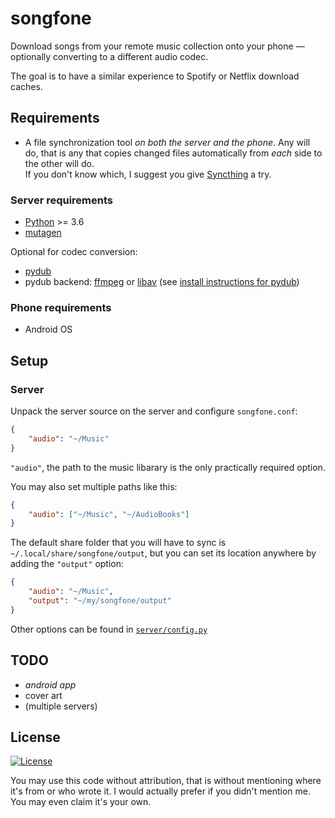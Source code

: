 
# songfone

Download songs from your remote music collection onto your phone — optionally converting
to a different audio codec.

The goal is to have a similar experience to Spotify or Netflix download caches.


## Requirements

* A file synchronization tool *on both the server and the phone*. Any will do, that is
any that copies changed files automatically from *each* side to the other will do.
<br>If you don't know which, I suggest you give [Syncthing](https://syncthing.net) a
try.

### Server requirements

* [Python](https://python.org) >= 3.6
* [mutagen](https://github.com/quodlibet/mutagen)

Optional for codec conversion:
* [pydub](https://github.com/jiaaro/pydub)
* pydub backend: [ffmpeg](https://ffmpeg.org) or [libav](https://libav.org)
    (see [install instructions for pydub](
        https://github.com/jiaaro/pydub#getting-ffmpeg-set-up))

### Phone requirements

* Android OS


## Setup

### Server

Unpack the server source on the server and configure `songfone.conf`:

```json
{
    "audio": "~/Music"
}
```

`"audio"`, the path to the music libarary is the only practically required option.

You may also set multiple paths like this:

```json
{
    "audio": ["~/Music", "~/AudioBooks"]
}
```

The default share folder that you will have to sync is `~/.local/share/songfone/output`,
but you can set its location anywhere by adding the `"output"` option:

```json
{
    "audio": "~/Music",
    "output": "~/my/songfone/output"
}
```

Other options can be found in [`server/config.py`](server/config.py)


## TODO

* *android app*
* cover art
* (multiple servers)

## License

[![License](https://img.shields.io/github/license/grandchild/songfone.svg)](
    https://creativecommons.org/publicdomain/zero/1.0/)

You may use this code without attribution, that is without mentioning where it's from or
who wrote it. I would actually prefer if you didn't mention me. You may even claim it's
your own.
